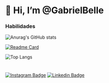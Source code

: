 # 👋 Hi, I’m @GabrielBelle
### Habilidades

![Anurag's GitHub stats](https://github-readme-stats.vercel.app/api?username=GabrielBelle&show_icons=true&theme=github_dark_dimmed&rank_icon=github)

[![Readme Card](https://github-readme-stats.vercel.app/api/pin/?username=GabrielBelle&repo=estudos_front_end&theme=github_dark_dimmed)](https://github.com/GabrielBelle/estudos_front_end)

![Top Langs](https://github-readme-stats.vercel.app/api/top-langs/?username=GabrielBelle&layout=compact&theme=github_dark_dimmed)

#

[![Instagram Badge](https://img.shields.io/badge/Instagram-E4405F?style=for-the-badge&logo=instagram&logoColor=white)](https://www.instagram.com/gabrielbelle/)
[![Linkedin Badge](https://img.shields.io/badge/-Linkedin-blue?style=for-the-badge&logo=Linkedin&logoColor=white&link=https://github.com/arthurspk)](https://www.linkedin.com/in/gabriel-belle/)
<!--[![Discord Badge](https://img.shields.io/badge/Discord-5865F2?style=for-the-badge&logo=discord&logoColor=white)](https://discord.gg/NbMQUPjHz7)
[![Telegram Badge](https://img.shields.io/badge/Telegram-2CA5E0?style=for-the-badge&logo=telegram&logoColor=white)](https://t.me/arthurguiadev)-->
